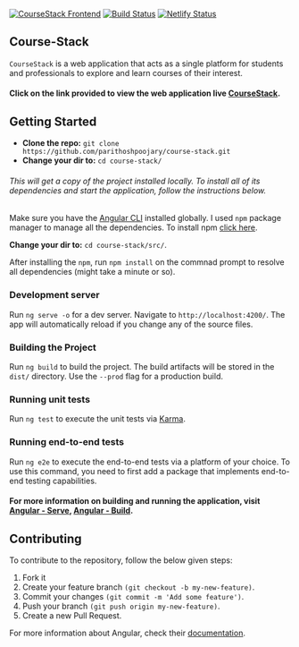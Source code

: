 [![CourseStack Frontend](https://img.shields.io/badge/CourseStack-Frontend-orange)](http://https://parithoshpoojary.github.io/course-stack/course-stack)
[![Build Status](https://api.travis-ci.com/parithoshpoojary/course-stack.svg?branch=master&status=passed)](https://app.travis-ci.com/github/parithoshpoojary/course-stack)
[![Netlify Status](https://api.netlify.com/api/v1/badges/ef0643ee-261f-4ffa-95aa-d4df4930037d/deploy-status)](https://app.netlify.com/sites/course-stack/deploys)

## Course-Stack
`CourseStack` is a web application that acts as a single platform for students and professionals to explore and learn courses of their interest. 

#### Click on the link provided to view the web application live [CourseStack](https://course-stack.netlify.app/home).

## Getting Started

* **Clone the repo:** `git clone https://github.com/parithoshpoojary/course-stack.git`
* **Change your dir to:** `cd course-stack/`

###### This will get a copy of the project installed locally. To install all of its dependencies and start the application, follow the instructions below.

Make sure you have the [Angular CLI](https://angular.io/cli) installed globally. I used `npm` package manager to manage all the dependencies. To install npm [click here](https://nodejs.org/en/download/).

**Change your dir to:** `cd course-stack/src/`.

After installing the `npm`, run `npm install` on the commnad prompt to resolve all dependencies (might take a minute or so).

### Development server

Run `ng serve -o` for a dev server. Navigate to `http://localhost:4200/`. The app will automatically reload if you change any of the source files.

### Building the Project

Run `ng build` to build the project. The build artifacts will be stored in the `dist/` directory. Use the `--prod` flag for a production build.

### Running unit tests

Run `ng test` to execute the unit tests via [Karma](https://karma-runner.github.io).

### Running end-to-end tests

Run `ng e2e` to execute the end-to-end tests via a platform of your choice. To use this command, you need to first add a package that implements end-to-end testing capabilities.

#### For more information on building and running the application, visit [Angular - Serve](https://angular.io/cli/serve), [Angular - Build](https://angular.io/cli/build).

## Contributing

To contribute to the repository, follow the below given steps:

1. Fork it
2. Create your feature branch `(git checkout -b my-new-feature)`.
3. Commit your changes `(git commit -m 'Add some feature')`.
4. Push your branch `(git push origin my-new-feature)`.
5. Create a new Pull Request.

For more information about Angular, check their [documentation](https://angular.io/docs).
